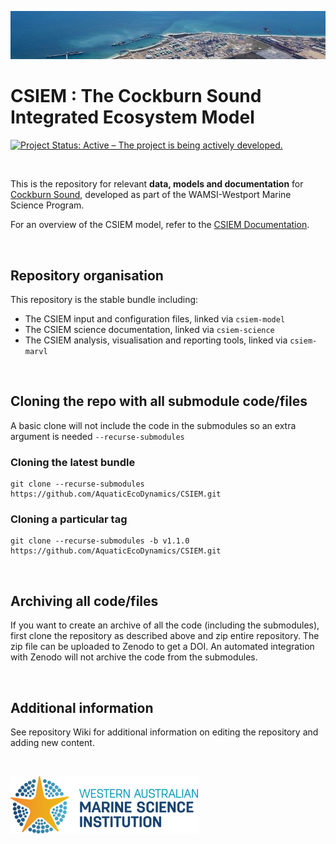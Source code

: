 ![image](admin/kwinana_banner.jpg)

# CSIEM : The Cockburn Sound Integrated Ecosystem Model

[![Project Status: Active – The project is being actively developed.](https://www.repostatus.org/badges/latest/active.svg)](https://www.repostatus.org/#active)

<br>

This is the repository for relevant **data, models and documentation** for [Cockburn Sound](https://en.wikipedia.org/wiki/Cockburn_Sound), developed as part of the WAMSI-Westport Marine Science Program.

For an overview of the CSIEM model, refer to the [CSIEM Documentation](https://en.wikipedia.org/wiki/Cockburn_Sound).

<br>

## Repository organisation

This repository is the stable bundle including:

- The CSIEM input and configuration files, linked via `csiem-model`
- The CSIEM science documentation, linked via `csiem-science`
- The CSIEM analysis, visualisation and reporting tools, linked via `csiem-marvl`

<br>

## Cloning the repo with all submodule code/files

A basic clone will not include the code in the submodules so an extra argument is needed `--recurse-submodules`

### Cloning the latest bundle
```
git clone --recurse-submodules https://github.com/AquaticEcoDynamics/CSIEM.git
```

### Cloning a particular tag
```
git clone --recurse-submodules -b v1.1.0 https://github.com/AquaticEcoDynamics/CSIEM.git
```

<br>

## Archiving all code/files

If you want to create an archive of all the code (including the submodules), first clone the repository as described above and zip entire repository.  The zip file can be uploaded to Zenodo to get a DOI.  An automated integration with Zenodo will not archive the code from the submodules.

<br>

## Additional information

See repository Wiki for additional information on editing the repository and adding new content.

<br>

![image](admin/wamsi_logo.png)
